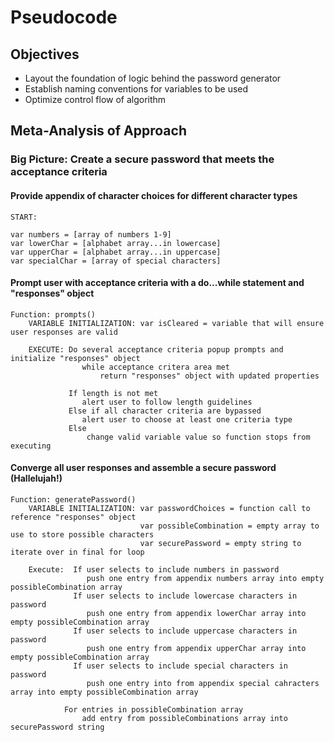 # Pseudocode

## Objectives
- Layout the foundation of logic behind the password generator
- Establish naming conventions for variables to be used
- Optimize control flow of algorithm

## Meta-Analysis of Approach 

### Big Picture: Create a secure password that meets the acceptance criteria 

#### Provide appendix of character choices for different character types

```
START:

var numbers = [array of numbers 1-9]
var lowerChar = [alphabet array...in lowercase]
var upperChar = [alphabet array...in uppercase]
var specialChar = [array of special characters]

```

#### Prompt user with acceptance criteria with a do...while statement and "responses" object

```
Function: prompts() 
    VARIABLE INITIALIZATION: var isCleared = variable that will ensure user responses are valid

    EXECUTE: Do several acceptance criteria popup prompts and initialize "responses" object 
                while acceptance critera area met 
                    return "responses" object with updated properties
             
             If length is not met 
                alert user to follow length guidelines
             Else if all character criteria are bypassed
                alert user to choose at least one criteria type
             Else 
                 change valid variable value so function stops from executing
```

#### Converge all user responses and assemble a secure password (Hallelujah!)

```
Function: generatePassword()
    VARIABLE INITIALIZATION: var passwordChoices = function call to reference "responses" object 
                             var possibleCombination = empty array to use to store possible characters 
                             var securePassword = empty string to iterate over in final for loop

    Execute:  If user selects to include numbers in password
                 push one entry from appendix numbers array into empty possibleCombination array
              If user selects to include lowercase characters in password
                 push one entry from appendix lowerChar array into empty possibleCombination array
              If user selects to include uppercase characters in password
                 push one entry from appendix upperChar array into empty possibleCombination array
              If user selects to include special characters in password
                 push one entry into from appendix special cahracters array into empty possibleCombination array

            For entries in possibleCombination array
                add entry from possibleCombinations array into securePassword string
```     




            






